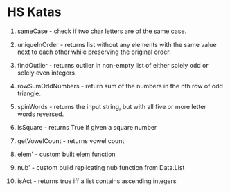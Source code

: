 # HS Katas

1. sameCase - check if two char letters are of the same case.

2. uniqueInOrder -  returns list without any elements with the same value next to each other while preserving the original order.

3. findOutlier - returns outlier in non-empty list of either solely odd or solely even integers.

4. rowSumOddNumbers - return sum of the numbers in the nth row of odd triangle.

5. spinWords - returns the input string, but with all five or more letter words reversed.

6. isSquare - returns True if given a square number

7. getVowelCount - returns vowel count

8. elem' - custom built elem function

9. nub' - custom build replicating nub function from Data.List

10. isAct - returns true iff a list contains ascending integers
